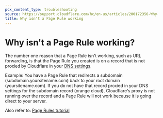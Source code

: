 ```yaml
---
pcx_content_type: troubleshooting
source: https://support.cloudflare.com/hc/en-us/articles/200172356-Why-isn-t-a-Page-Rule-working-
title: Why isn't a Page Rule working
---
```


# Why isn't a Page Rule working?



The number one reason that a Page Rule isn't working, such as URL forwarding, is that the Page Rule you created is on a record that is not proxied by Cloudflare in your [DNS settings](https://support.cloudflare.com/hc/articles/360019093151).

Example: You have a Page Rule that redirects a subdomain (subdomain.yoursitename.com) back to your root domain (yoursitename.com). If you do not have that record proxied in your DNS settings for the subdomain record (orange cloud), Cloudflare's proxy is not running over the record and a Page Rule will not work because it is going direct to your server.

Also refer to: [Page Rules tutorial](https://developers.cloudflare.com/support/page-rules/understanding-and-configuring-cloudflare-page-rules-page-rules-tutorial/)
